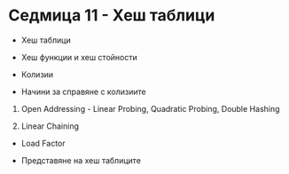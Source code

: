 # Седмица 11 - Хеш таблици

- Хеш таблици

- Хеш функции и хеш стойности

- Колизии

- Начини за справяне с колизиите 

 1. Open Addressing - Linear Probing, Quadratic Probing, Double Hashing
  
 2. Linear Chaining
  
- Load Factor  

- Представяне на хеш таблиците
